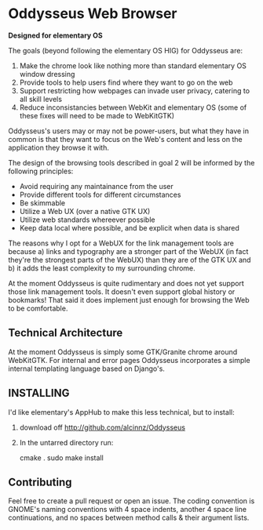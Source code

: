 Oddysseus Web Browser
====================

**Designed for elementary OS**

The goals (beyond following the elementary OS HIG) for Oddysseus are:

1. Make the chrome look like nothing more than standard elementary OS window dressing
2. Provide tools to help users find where they want to go on the web
3. Support restricting how webpages can invade user privacy, catering to all skill levels
4. Reduce inconsistancies between WebKit and elementary OS (some of these fixes will need to be made to WebKitGTK)

Oddysseus's users may or may not be power-users, but what they have in common is that they want to focus on the Web's content and less on the application they browse it with. 

The design of the browsing tools described in goal 2 will be informed by the following principles:
* Avoid requiring any maintainance from the user
* Provide different tools for different circumstances
* Be skimmable
* Utilize a Web UX (over a native GTK UX)
* Utilize web standards whereever possible
* Keep data local where possible, and be explicit when data is shared

The reasons why I opt for a WebUX for the link management tools are because a) links and typography are a stronger part of the WebUX (in fact they're the strongest parts of the WebUX) than they are of the GTK UX and b) it adds the least complexity to my surrounding chrome. 

At the moment Oddysseus is quite rudimentary and does not yet support those link management tools. It doesn't even support global history or bookmarks! That said it does implement just enough for browsing the Web to be comfortable. 

Technical Architecture
----------------------

At the moment Oddysseus is simply some GTK/Granite chrome around WebKitGTK. For internal and error pages Oddysseus incorporates a simple internal templating language based on Django's. 

INSTALLING
----------

I'd like elementary's AppHub to make this less technical, but to install: 
1. download off http://github.com/alcinnz/Oddysseus
2. In the untarred directory run:

    cmake .
    sudo make install

Contributing
------------

Feel free to create a pull request or open an issue. The coding convention is GNOME's naming conventions with 4 space indents, another 4 space line continuations, and no spaces between method calls & their argument lists. 
